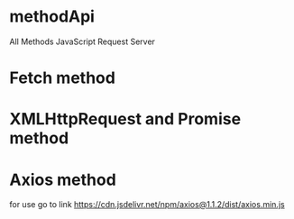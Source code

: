 # methodApi
All Methods JavaScript Request Server

# Fetch method

# XMLHttpRequest and Promise method

# Axios method
for use go to link https://cdn.jsdelivr.net/npm/axios@1.1.2/dist/axios.min.js
